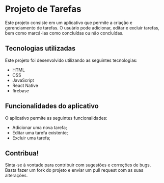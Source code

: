 # Projeto de Tarefas

Este projeto consiste em um aplicativo que permite a criação e gerenciamento de tarefas. O usuário pode adicionar, editar e excluir tarefas, bem como marcá-las como concluídas ou não concluídas.

## Tecnologias utilizadas

Este projeto foi desenvolvido utilizando as seguintes tecnologias:

- HTML
- CSS
- JavaScript
- React Native
- firebase


## Funcionalidades do aplicativo

O aplicativo permite as seguintes funcionalidades:

- Adicionar uma nova tarefa;
- Editar uma tarefa existente;
- Excluir uma tarefa;

## Contribua!

Sinta-se à vontade para contribuir com sugestões e correções de bugs. Basta fazer um fork do projeto e enviar um pull request com as suas alterações.